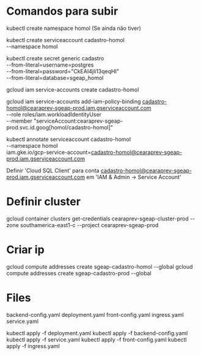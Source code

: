 # Comandos para subir
kubectl create namespace homol (Se ainda não tiver)

kubectl create serviceaccount cadastro-homol \
    --namespace homol

kubectl create secret generic cadastro \
  --from-literal=username=postgres \
  --from-literal=password="CkEAI4jli13qeqHI" \
  --from-literal=database=sgeap_homol

gcloud iam service-accounts create cadastro-homol

gcloud iam service-accounts add-iam-policy-binding cadastro-homol@cearaprev-sgeap-prod.iam.gserviceaccount.com \
    --role roles/iam.workloadIdentityUser \
    --member "serviceAccount:cearaprev-sgeap-prod.svc.id.goog[homol/cadastro-homol]"

kubectl annotate serviceaccount cadastro-homol \
--namespace homol \
iam.gke.io/gcp-service-account=cadastro-homol@cearaprev-sgeap-prod.iam.gserviceaccount.com

Definir 'Cloud SQL Client' para conta cadastro-homol@cearaprev-sgeap-prod.iam.gserviceaccount.com em 'IAM & Admin -> Service Account'

# Definir cluster
gcloud container clusters get-credentials cearaprev-sgeap-cluster-prod --zone southamerica-east1-c --project cearaprev-sgeap-prod


# Criar ip
gcloud compute addresses create sgeap-cadastro-homol --global
gcloud compute addresses create sgeap-cadastro-prod --global


# Files
backend-config.yaml
deployment.yaml
front-config.yaml
ingress.yaml
service.yaml

kubectl apply -f deployment.yaml
kubectl apply -f backend-config.yaml
kubectl apply -f service.yaml
kubectl apply -f front-config.yaml
kubectl apply -f ingress.yaml